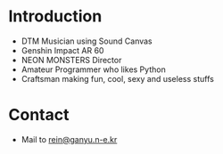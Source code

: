 # Introduction
- DTM Musician using Sound Canvas
- Genshin Impact AR 60
- NEON MONSTERS Director
- Amateur Programmer who likes Python
- Craftsman making fun, cool, sexy and useless stuffs

# Contact
- Mail to rein@ganyu.n-e.kr
